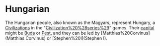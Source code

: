 # Hungarian

The Hungarian people, also known as the Magyars, represent Hungary, a [Civilizations](civilization) in the "[Civilization%20%28series%29](Civilization)" games. Their [capital](capital) might be [Buda](Buda) or [Pest](Pest), and they can be led by [Matthias%20Corvinus](Matthias Corvinus) or [Stephen%20I](Stephen I).
